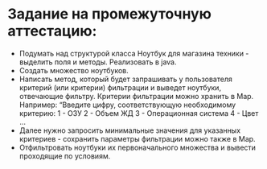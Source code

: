 # Задание на промежуточную аттестацию:
* Подумать над структурой класса Ноутбук для магазина техники - выделить поля и
методы. Реализовать в java.
* Создать множество ноутбуков.
* Написать метод, который будет запрашивать у пользователя критерий (или критерии)
фильтрации и выведет ноутбуки, отвечающие фильтру. Критерии фильтрации можно
хранить в Map. Например:
“Введите цифру, соответствующую необходимому критерию:
1 - ОЗУ
2 - Объем ЖД
3 - Операционная система
4 - Цвет …
* Далее нужно запросить минимальные значения для указанных критериев - сохранить
параметры фильтрации можно также в Map.
* Отфильтровать ноутбуки их первоначального множества и вывести проходящие по
условиям.
